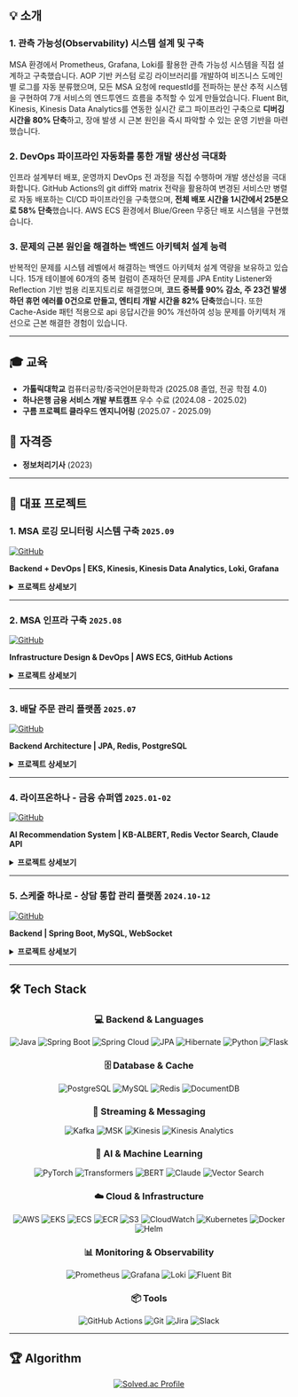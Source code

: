 ## 💡 소개

### **1. 관측 가능성(Observability) 시스템 설계 및 구축**
MSA 환경에서 Prometheus, Grafana, Loki를 활용한 관측 가능성 시스템을 직접 설계하고 구축했습니다. AOP 기반 커스텀 로깅 라이브러리를 개발하여 비즈니스 도메인별 로그를 자동 분류했으며, 모든 MSA 요청에 requestId를 전파하는 분산 추적 시스템을 구현하여 7개 서비스의 엔드투엔드 흐름을 추적할 수 있게 만들었습니다. Fluent Bit, Kinesis, Kinesis Data Analytics를 연동한 실시간 로그 파이프라인 구축으로 **디버깅 시간을 80% 단축**하고, 장애 발생 시 근본 원인을 즉시 파악할 수 있는 운영 기반을 마련했습니다.

### **2. DevOps 파이프라인 자동화를 통한 개발 생산성 극대화**
인프라 설계부터 배포, 운영까지 DevOps 전 과정을 직접 수행하며 개발 생산성을 극대화합니다. GitHub Actions의 git diff와 matrix 전략을 활용하여 변경된 서비스만 병렬로 자동 배포하는 CI/CD 파이프라인을 구축했으며, **전체 배포 시간을 1시간에서 25분으로 58% 단축**했습니다. AWS ECS 환경에서 Blue/Green 무중단 배포 시스템을 구현했습니다.

### **3. 문제의 근본 원인을 해결하는 백엔드 아키텍처 설계 능력**
반복적인 문제를 시스템 레벨에서 해결하는 백엔드 아키텍처 설계 역량을 보유하고 있습니다. 15개 테이블에 60개의 중복 컬럼이 존재하던 문제를 JPA Entity Listener와 Reflection 기반 범용 리포지토리로 해결했으며, **코드 중복률 90% 감소, 주 23건 발생하던 휴먼 에러를 0건으로 만들고, 엔티티 개발 시간을 82% 단축**했습니다. 또한 Cache-Aside 패턴 적용으로 api 응답시간을 90% 개선하여 성능 문제를 아키텍처 개선으로 근본 해결한 경험이 있습니다.

---

## 🎓 교육
- **가톨릭대학교** 컴퓨터공학/중국언어문화학과 (2025.08 졸업, 전공 학점 4.0)
- **하나은행 금융 서비스 개발 부트캠프** 우수 수료 (2024.08 - 2025.02)
- **구름 프로펙트 클라우드 엔지니어링** (2025.07 - 2025.09)

## 📜 자격증
- **정보처리기사** (2023)

---

## 🚀 대표 프로젝트

### **1. MSA 로깅 모니터링 시스템 구축** `2025.09` 
[![GitHub](https://img.shields.io/badge/GitHub-Repository-181717?style=flat-square&logo=github)](https://github.com/Profect-cloud/profect-eatcloud-msa-v2)

**Backend + DevOps | EKS, Kinesis, Kinesis Data Analytics, Loki, Grafana**

<details>
<summary><b>프로젝트 상세보기</b></summary>

#### 📈 주요 성과
```
✨ 개발 생산성 300% 향상: 커스텀 로깅 라이브러리로 애노테이션 하나로 로그 분류 자동화
🔍 분산 추적: 7개 MSA에서 Request ID 하나로 전체 추적 가능 → 디버깅 시간 80% 단축
📊 통합 모니터링: Prometheus + Loki + Grafana 스택 구축 → 장애 대응 70% 단축
```

#### 🔧 핵심 구현
- **커스텀 로깅 라이브러리**: AOP 기반 도메인별 자동 로그 분류 (`@StatefulLog`, `@StatelessLog`, `@RecommendationLog`)
- **분산 추적 시스템**: MDC + Filter로 16자리 Request ID 생성/전파, Kafka 헤더 전파로 비동기 처리 추적
- **실시간 로그 파이프라인**: Fluent Bit → Kinesis (3개 타입별 스트림) → Kinesis Data Analytics 듀얼 스트림 처리
- **통합 모니터링**: Helm Chart 기반 Loki/Prometheus/Grafana 표준화 배포, Alert Manager SNS 연동

</details>

---

### **2. MSA 인프라 구축** `2025.08`
[![GitHub](https://img.shields.io/badge/GitHub-Repository-181717?style=flat-square&logo=github)](https://github.com/Profect-cloud/profect-eatcloud-msa-v1)

**Infrastructure Design & DevOps | AWS ECS, GitHub Actions**

<details>
<summary><b>프로젝트 상세보기</b></summary>

#### 📈 주요 성과
```
🚢 배포 시간 58% 단축 (1시간→25분): Git diff 변경 감지 + Matrix 병렬 배포
🔄 무중단 배포: ECS Blue/Green 전환 + 자동 롤백
📦 중복 코드 80% 제거: auto-time/auto-response 공통 라이브러리
```

#### 🔧 핵심 구현
- **CI/CD 자동화**: GitHub Actions Git diff로 변경 서비스만 자동 감지, Matrix 병렬 배포로 시간 단축
- **무중단 배포**: ECS Blue/Green 전환, 헬스체크 실패 시 자동 롤백
- **환경별 설정 관리**: AWS Secrets Manager + Spring Profile로 local/dev/prod 환경 분리

</details>

---

### **3. 배달 주문 관리 플랫폼** `2025.07`
[![GitHub](https://img.shields.io/badge/GitHub-Repository-181717?style=flat-square&logo=github)](https://github.com/Profect-cloud/profect-eatcloud)

**Backend Architecture | JPA, Redis, PostgreSQL**

<details>
<summary><b>프로젝트 상세보기</b></summary>

#### 📈 주요 성과
```
✅ 휴먼 에러 100% 제거: JPA Entity Listener로 TimeData 자동 관리 (주 23건→0건)
⚡ 응답시간 90% 개선 (200ms→20ms): Redis Cache-Aside 패턴
🏗️ 개발 시간 82% 단축: 범용 Repository로 엔티티 개발 45분→8분
```

#### 🔧 핵심 구현
- **JPA Entity Listener 자동화**: UUID 기반 TimeData 중앙 관리, `@PrePersist`/`@PreUpdate`로 생성/수정 시간 자동 설정
- **범용 Repository**: Reflection 기반 동적 쿼리, JOIN FETCH로 N+1 방지, 소프트 삭제 자동화
- **성능 최적화**: Redis Cache-Aside 패턴으로 장바구니 DB 부하 90% 감소

</details>

---

### **4. 라이프온하나 - 금융 슈퍼앱** `2025.01-02`
[![GitHub](https://img.shields.io/badge/GitHub-Repository-181717?style=flat-square&logo=github)](https://github.com/Hanaro-JSON)

**AI Recommendation System | KB-ALBERT, Redis Vector Search, Claude API**

<details>
<summary><b>프로젝트 상세보기</b></summary>

#### 📈 주요 성과
```
🤖 추천 정확도 향상: KB-ALBERT 금융 특화 모델 + 하이브리드 추천 (컨텐츠 70% + 협업 필터링 30%)
📚 용어 접근성 개선: BERT 기반 어려운 용어 자동 추출 + Claude API 실시간 설명
⚡ 응답 속도 개선: Redis Vector Search로 1초 이내 추천, Redis 캐싱으로 DB 부하 90% 감소
```

#### 🔧 핵심 구현
- **KB-ALBERT 벡터 검색**: Redis Stack HNSW 인덱스 기반 유사도 검색, 컨텐츠 기반 + 협업 필터링 하이브리드
- **어려운 용어 추출**: BERT 문맥 분석(70%) + Korpora 빈도 분석(30%) 하이브리드

</details>

---

### **5. 스케줄 하나로 - 상담 통합 관리 플랫폼** `2024.10-12`
[![GitHub](https://img.shields.io/badge/GitHub-Repository-181717?style=flat-square&logo=github)](https://github.com/Hanbang-NeungYo-Baeksook/Schedule-Hanaro-Back)

**Backend | Spring Boot, MySQL, WebSocket**

<details>
<summary><b>프로젝트 상세보기</b></summary>

#### 📈 주요 성과
```
💬 FAQ 추천 시스템: TF-IDF + 코사인 유사도로 유사 질문 자동 추천
🔄 실시간 동기화: WebSocket 기반 대면상담 번호표 실시간 업데이트
```

#### 🔧 핵심 구현
- **FAQ 추천 알고리즘**: TF-IDF 벡터화 + 코사인 유사도로 기존 FAQ 중 유사한 답변 자동 추천
- **실시간 번호표 시스템**: WebSocket을 활용한 대면상담 번호표 실시간 동기화

</details>

---

## 🛠 Tech Stack

<div align="center">

### 💻 Backend & Languages
<p>
  <img src="https://img.shields.io/badge/Java-ED8B00?style=for-the-badge&logo=openjdk&logoColor=white" alt="Java"/>
  <img src="https://img.shields.io/badge/Spring_Boot-6DB33F?style=for-the-badge&logo=spring-boot&logoColor=white" alt="Spring Boot"/>
  <img src="https://img.shields.io/badge/Spring_Cloud-6DB33F?style=for-the-badge&logo=spring&logoColor=white" alt="Spring Cloud"/>
  <img src="https://img.shields.io/badge/JPA-59666C?style=for-the-badge&logo=hibernate&logoColor=white" alt="JPA"/>
  <img src="https://img.shields.io/badge/Hibernate-59666C?style=for-the-badge&logo=Hibernate&logoColor=white" alt="Hibernate"/>
  <img src="https://img.shields.io/badge/Python-3776AB?style=for-the-badge&logo=python&logoColor=white" alt="Python"/>
  <img src="https://img.shields.io/badge/Flask-000000?style=for-the-badge&logo=flask&logoColor=white" alt="Flask"/>
</p>

### 🗄️ Database & Cache
<p>
  <img src="https://img.shields.io/badge/PostgreSQL-316192?style=for-the-badge&logo=postgresql&logoColor=white" alt="PostgreSQL"/>
  <img src="https://img.shields.io/badge/MySQL-005C84?style=for-the-badge&logo=mysql&logoColor=white" alt="MySQL"/>
  <img src="https://img.shields.io/badge/Redis-DC382D?style=for-the-badge&logo=redis&logoColor=white" alt="Redis"/>
  <img src="https://img.shields.io/badge/MongoDB-47A248?style=for-the-badge&logo=mongodb&logoColor=white" alt="DocumentDB"/>
</p>

### 📡 Streaming & Messaging
<p>
  <img src="https://img.shields.io/badge/Apache_Kafka-231F20?style=for-the-badge&logo=apache-kafka&logoColor=white" alt="Kafka"/>
  <img src="https://img.shields.io/badge/Amazon_MSK-FF9900?style=for-the-badge&logo=amazon-aws&logoColor=white" alt="MSK"/>
  <img src="https://img.shields.io/badge/Kinesis_Data_Streams-FF9900?style=for-the-badge&logo=amazon-aws&logoColor=white" alt="Kinesis"/>
  <img src="https://img.shields.io/badge/Kinesis_Data_Analytics-FF9900?style=for-the-badge&logo=amazon-aws&logoColor=white" alt="Kinesis Analytics"/>
</p>

### 🤖 AI & Machine Learning
<p>
  <img src="https://img.shields.io/badge/PyTorch-EE4C2C?style=for-the-badge&logo=pytorch&logoColor=white" alt="PyTorch"/>
  <img src="https://img.shields.io/badge/🤗_Transformers-FFD21E?style=for-the-badge" alt="Transformers"/>
  <img src="https://img.shields.io/badge/BERT-412991?style=for-the-badge&logo=bert&logoColor=white" alt="BERT"/>
  <img src="https://img.shields.io/badge/Claude_API-8E75B2?style=for-the-badge&logo=anthropic&logoColor=white" alt="Claude"/>
  <img src="https://img.shields.io/badge/Redis_Vector_Search-DC382D?style=for-the-badge&logo=redis&logoColor=white" alt="Vector Search"/>
</p>

### ☁️ Cloud & Infrastructure
<p>
  <img src="https://img.shields.io/badge/Amazon_AWS-FF9900?style=for-the-badge&logo=amazonaws&logoColor=white" alt="AWS"/>
  <img src="https://img.shields.io/badge/Amazon_EKS-FF9900?style=for-the-badge&logo=amazon-eks&logoColor=white" alt="EKS"/>
  <img src="https://img.shields.io/badge/Amazon_ECS-FF9900?style=for-the-badge&logo=amazon-ecs&logoColor=white" alt="ECS"/>
  <img src="https://img.shields.io/badge/Amazon_ECR-FF9900?style=for-the-badge&logo=amazon-aws&logoColor=white" alt="ECR"/>
  <img src="https://img.shields.io/badge/Amazon_S3-569A31?style=for-the-badge&logo=amazon-s3&logoColor=white" alt="S3"/>
  <img src="https://img.shields.io/badge/CloudWatch-FF4F8B?style=for-the-badge&logo=amazon-cloudwatch&logoColor=white" alt="CloudWatch"/>
  <img src="https://img.shields.io/badge/Kubernetes-326CE5?style=for-the-badge&logo=kubernetes&logoColor=white" alt="Kubernetes"/>
  <img src="https://img.shields.io/badge/Docker-2CA5E0?style=for-the-badge&logo=docker&logoColor=white" alt="Docker"/>
  <img src="https://img.shields.io/badge/Helm-0F1689?style=for-the-badge&logo=Helm&logoColor=white" alt="Helm"/>
</p>

### 📊 Monitoring & Observability
<p>
  <img src="https://img.shields.io/badge/Prometheus-E6522C?style=for-the-badge&logo=Prometheus&logoColor=white" alt="Prometheus"/>
  <img src="https://img.shields.io/badge/Grafana-F46800?style=for-the-badge&logo=grafana&logoColor=white" alt="Grafana"/>
  <img src="https://img.shields.io/badge/Loki-F46800?style=for-the-badge&logo=grafana&logoColor=white" alt="Loki"/>
  <img src="https://img.shields.io/badge/Fluent_Bit-49BDA5?style=for-the-badge&logo=fluentbit&logoColor=white" alt="Fluent Bit"/>
</p>

### 📦 Tools
<p>
  <img src="https://img.shields.io/badge/GitHub_Actions-2088FF?style=for-the-badge&logo=github-actions&logoColor=white" alt="GitHub Actions"/>
  <img src="https://img.shields.io/badge/Git-F05032?style=for-the-badge&logo=git&logoColor=white" alt="Git"/>
  <img src="https://img.shields.io/badge/Jira-0052CC?style=for-the-badge&logo=Jira&logoColor=white" alt="Jira"/>
  <img src="https://img.shields.io/badge/Slack-4A154B?style=for-the-badge&logo=slack&logoColor=white" alt="Slack"/>
</p>

</div>

---

## 🏆 Algorithm

<div align="center">

[![Solved.ac Profile](http://mazassumnida.wtf/api/v2/generate_badge?boj=dharmavarsa)](https://solved.ac/dharmavarsa/)

</div>

